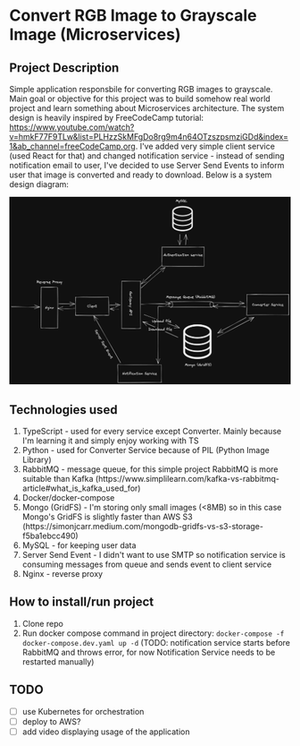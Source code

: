 # Convert RGB Image to Grayscale Image (Microservices)

## Project Description
Simple application responsbile for converting RGB images to grayscale. Main goal or objective for this project was to build somehow real world project 
and learn something about Microservices architecture. The system design is heavily inspired by FreeCodeCamp tutorial: 
https://www.youtube.com/watch?v=hmkF77F9TLw&list=PLHzzSkMFgDo8rg9m4n64OTzszpsmziGDd&index=1&ab_channel=freeCodeCamp.org. 
I've added very simple client service (used React for that) and changed notification service - instead of sending notification email to user, 
I've decided to use Server Send Events to inform user that image is converted and ready to download. Below is a system design diagram:

![diagram](./system-diagram.png)

## Technologies used
<ol>
  <li>TypeScript - used for every service except Converter. Mainly because I'm learning it and simply enjoy working with TS</li>
  <li>Python - used for Converter Service because of PIL (Python Image Library)</li>
  <li>RabbitMQ - message queue, for this simple project RabbitMQ is more suitable than Kafka (https://www.simplilearn.com/kafka-vs-rabbitmq-article#what_is_kafka_used_for)</li>
  <li>Docker/docker-compose</li>
  <li>Mongo (GridFS) - I'm storing only small images (<8MB) so in this case Mongo's GridFS is slightly faster than AWS S3 (https://simonjcarr.medium.com/mongodb-gridfs-vs-s3-storage-f5ba1ebcc490) </li>
  <li>MySQL - for keeping user data</li>
  <li>Server Send Event - I didn't want to use SMTP so notification service is consuming messages from queue and sends event to client service</li>
  <li>Nginx - reverse proxy</li>
</ol>

## How to install/run project
<ol>
  <li>Clone repo</li>
  <li>Run docker compose command in project directory: <code>docker-compose -f docker-compose.dev.yaml up -d</code> (TODO: notification service starts before RabbitMQ and throws error, for now Notification Service needs to be restarted manually)
</ol>

## TODO
- [ ] use Kubernetes for orchestration
- [ ] deploy to AWS?
- [ ] add video displaying usage of the application
